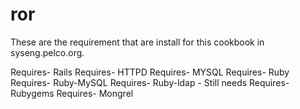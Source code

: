 # ror

These are the requirement that are install for this cookbook in syseng.pelco.org.

Requires- Rails
Requires- HTTPD
Requires- MYSQL
Requires- Ruby
Requires- Ruby-MySQL
Requires- Ruby-ldap - Still needs
Requires- Rubygems
Requires- Mongrel
